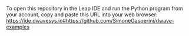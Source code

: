 To open this repository in the Leap IDE and run the Python program from your account, copy and paste this URL into your web browser: https://ide.dwavesys.io#https://github.com/SimoneGasperini/dwave-examples